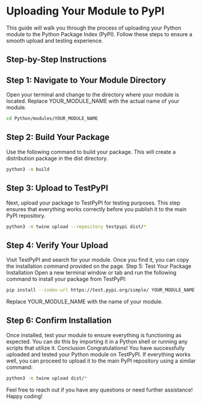 # Uploading Your Module to PyPI

This guide will walk you through the process of uploading your Python module to the Python Package Index (PyPI). Follow these steps to ensure a smooth upload and testing experience.

## Step-by-Step Instructions
## Step 1: Navigate to Your Module Directory
Open your terminal and change to the directory where your module is located. Replace YOUR_MODULE_NAME with the actual name of your module.
```bash
cd Python/modules/YOUR_MODULE_NAME
```

## Step 2: Build Your Package
Use the following command to build your package. This will create a distribution package in the dist directory.
```bash
python3 -m build
```

## Step 3: Upload to TestPyPI
Next, upload your package to TestPyPI for testing purposes. This step ensures that everything works correctly before you publish it to the main PyPI repository.
```bash
python3 -m twine upload --repository testpypi dist/*
```

## Step 4: Verify Your Upload
Visit TestPyPI and search for your module. Once you find it, you can copy the installation command provided on the page.
Step 5: Test Your Package Installation
Open a new terminal window or tab and run the following command to install your package from TestPyPI:
```bash
pip install --index-url https://test.pypi.org/simple/ YOUR_MODULE_NAME
```

Replace YOUR_MODULE_NAME with the name of your module.
## Step 6: Confirm Installation
Once installed, test your module to ensure everything is functioning as expected. You can do this by importing it in a Python shell or running any scripts that utilize it.
Conclusion
Congratulations! You have successfully uploaded and tested your Python module on TestPyPI. If everything works well, you can proceed to upload it to the main PyPI repository using a similar command:
```bash
python3 -m twine upload dist/*
```

Feel free to reach out if you have any questions or need further assistance! Happy coding!
